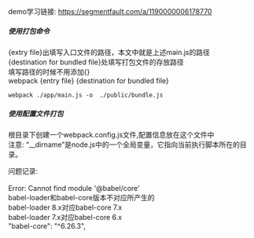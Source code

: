 
demo学习链接: https://segmentfault.com/a/1190000006178770

##### 使用打包命令
{extry file}出填写入口文件的路径，本文中就是上述main.js的路径<br/>
{destination for bundled file}处填写打包文件的存放路径<br/>
填写路径的时候不用添加{}<br/>
webpack {entry file} {destination for bundled file}<br/>
```
webpack ./app/main.js -o  ./public/bundle.js
```

##### 使用配置文件打包
根目录下创建一个webpack.config.js文件,配置信息放在这个文件中<br/>
注意: “__dirname”是node.js中的一个全局变量，它指向当前执行脚本所在的目录。


问题记录:<br/><br/>
Error: Cannot find module '@babel/core’<br/>
babel-loader和babel-core版本不对应所产生的<br/>
babel-loader 8.x对应babel-core 7.x<br/>
babel-loader 7.x对应babel-core 6.x<br/>
"babel-core": "^6.26.3",
